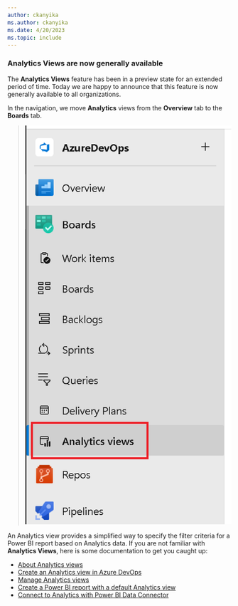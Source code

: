 ```yaml
---
author: ckanyika
ms.author: ckanyika
ms.date: 4/20/2023
ms.topic: include
---
```


### Analytics Views are now generally available

The **Analytics Views** feature has been in a preview state for an extended period of time. Today we are happy to announce that this feature is now generally available to all organizations. 

In the navigation, we move **Analytics** views from the **Overview** tab to the **Boards** tab.

> ![Analytics view in boards navigation](../../media/220-reporting-01.png)

An Analytics view provides a simplified way to specify the filter criteria for a Power BI report based on Analytics data. If you are not familiar with **Analytics Views**, here is some documentation to get you caught up:

- [About Analytics views](/azure/devops/report/powerbi/what-are-analytics-views?view=azure-devops&preserve-view=true )
- [Create an Analytics view in Azure DevOps](/azure/devops/report/powerbi/analytics-views-create?view=azure-devops&preserve-view=true )
- [Manage Analytics views](/azure/devops/report/powerbi/analytics-views-manage?view=azure-devops&preserve-view=true )
- [Create a Power BI report with a default Analytics view](/azure/devops/report/powerbi/create-quick-report?view=azure-devops&preserve-view=true )
- [Connect to Analytics with Power BI Data Connector](/azure/devops/report/powerbi/data-connector-connect?view=azure-devops&preserve-view=true )